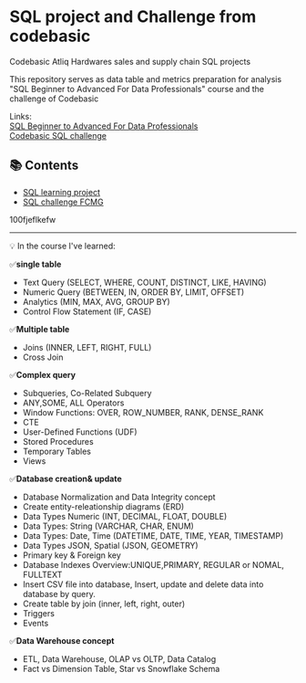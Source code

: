 # SQL project and Challenge from codebasic
Codebasic Atliq Hardwares sales and supply chain SQL projects

This repository serves as data table and metrics preparation for analysis "SQL Beginner to Advanced For Data Professionals" course and the challenge of Codebasic

Links:\
[SQL Beginner to Advanced For Data Professionals](https://codebasics.io/courses/sql-beginner-to-advanced-for-data-professionals)\
[Codebasic SQL challenge](https://codebasics.io/challenge/codebasics-resume-project-challenge/7)



## 📚 Contents

- [SQL learning project](SQL_learning_project/README.md)
- [SQL challenge FCMG](SQL_challenge_FCMG/README.md)

100fjeflkefw


---

💡 In the course I've learned:

✅**single table**
- Text Query (SELECT, WHERE, COUNT, DISTINCT, LIKE, HAVING)
- Numeric Query (BETWEEN, IN, ORDER BY, LIMIT, OFFSET)
- Analytics (MIN, MAX, AVG, GROUP BY)
- Control Flow Statement (IF, CASE)

✅**Multiple table**
- Joins (INNER, LEFT, RIGHT, FULL)
- Cross Join

✅**Complex query**
- Subqueries, Co-Related Subquery
- ANY,SOME, ALL Operators
- Window Functions: OVER, ROW_NUMBER, RANK, DENSE_RANK
- CTE
- User-Defined Functions (UDF)
- Stored Procedures
- Temporary Tables
- Views

✅**Database creation& update**
- Database Normalization and Data Integrity concept
- Create entity-releationship diagrams (ERD) 
- Data Types Numeric (INT, DECIMAL, FLOAT, DOUBLE)
- Data Types: String (VARCHAR, CHAR, ENUM)
- Data Types: Date, Time (DATETIME, DATE, TIME, YEAR, TIMESTAMP)
- Data Types JSON, Spatial (JSON, GEOMETRY)
- Primary key & Foreign key
- Database Indexes Overview:UNIQUE,PRIMARY, REGULAR or NOMAL, FULLTEXT
- Insert CSV file into database, Insert, update and delete data into database by query.
- Create table by join (inner, left, right, outer)
- Triggers
- Events

✅**Data Warehouse concept**
- ETL, Data Warehouse, OLAP vs OLTP, Data Catalog
- Fact vs Dimension Table, Star vs Snowflake Schema

